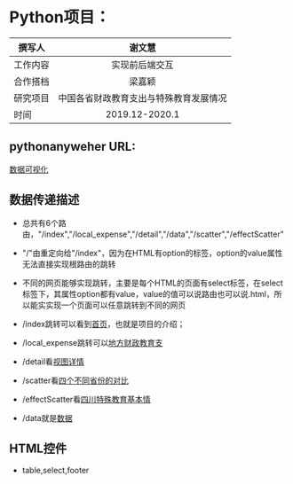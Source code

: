 # Python项目：

撰写人|谢文慧
---|:--:
工作内容|实现前后端交互
合作搭档|梁嘉颖
研究项目|中国各省财政教育支出与特殊教育发展情况
时间|2019.12-2020.1

## pythonanyweher URL:
[数据可视化](http://wenpur.pythonanywhere.com/)

## 数据传递描述
* 总共有6个路由，"/index","/local_expense","/detail","/data","/scatter","/effectScatter" 

* "/"由重定向给"/index"，因为在HTML有option的标签，option的value属性无法直接实现根路由的跳转

* 不同的网页能够实现跳转，主要是每个HTML的页面有select标签，在select标签下，其属性option都有value，value的值可以说路由也可以说.html，所以能实实现一个页面可以任意跳转到不同的网页

* /index跳转可以看到[首页](http://wenpur.pythonanywhere.com/index)，也就是项目的介绍；
* /local_expense跳转可以[地方财政教育支](http://wenpur.pythonanywhere.com/local_expense)
* /detail看[视图详情](http://wenpur.pythonanywhere.com/detail)
* /scatter看[四个不同省份的对比](http://wenpur.pythonanywhere.com/scatter)
* /effectScatter看[四川特殊教育基本情](http://wenpur.pythonanywhere.com/effectScatter)
* /data就是[数据](http://wenpur.pythonanywhere.com/data)

## HTML控件
* table,select,footer

